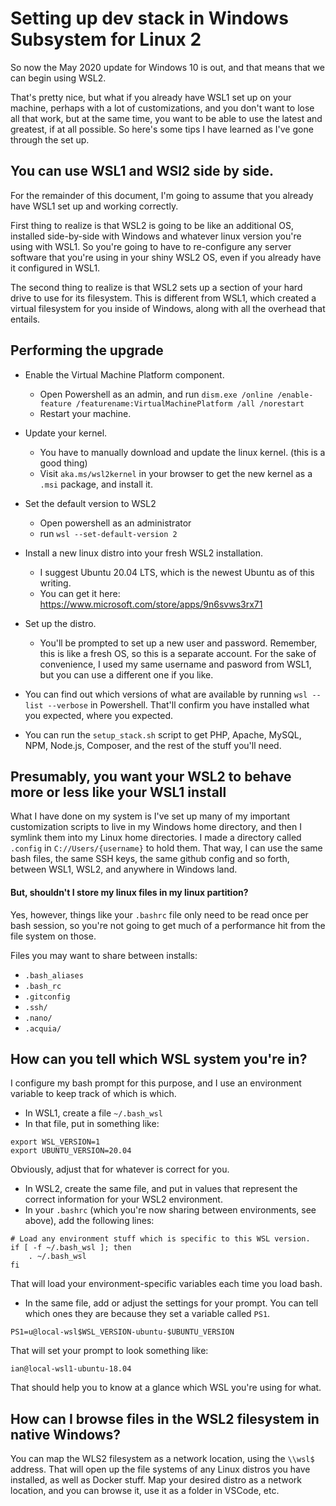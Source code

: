 
# Setting up dev stack in Windows Subsystem for Linux 2

So now the May 2020 update for Windows 10 is out, and that means that we can begin using WSL2.

That's pretty nice, but what if you already have WSL1 set up on your machine, perhaps with a lot of customizations, and you don't want to lose all that work, but at the same time, you want to be able to use the latest and greatest, if at all possible.  So here's some tips I have learned as I've gone through the set up.

## You can use WSL1 and WSl2 side by side.

For the remainder of this document, I'm going to assume that you already have WSL1 set up and working correctly.

First thing to realize is that WSL2 is going to be like an additional OS, installed side-by-side with Windows and whatever linux version you're using with WSL1. So you're going to have to re-configure any server software that you're using in your shiny WSL2 OS, even if you already have it configured in WSL1.

The second thing to realize is that WSL2 sets up a section of your hard drive to use for its filesystem.  This is different from WSL1, which created a virtual filesystem for you inside of Windows, along with all the overhead that entails.

## Performing the upgrade

- Enable the Virtual Machine Platform component.
  - Open Powershell as an admin, and run `dism.exe /online /enable-feature /featurename:VirtualMachinePlatform /all /norestart`
  - Restart your machine.

- Update your kernel.
  - You have to manually download and update the linux kernel. (this is a good thing)
  - Visit `aka.ms/wsl2kernel` in your browser to get the new kernel as a `.msi` package, and install it.

- Set the default version to WSL2
  - Open powershell as an administrator
  - run `wsl --set-default-version 2`

- Install a new linux distro into your fresh WSL2 installation.
  - I suggest Ubuntu 20.04 LTS, which is the newest Ubuntu as of this writing.
  - You can get it here: https://www.microsoft.com/store/apps/9n6svws3rx71

- Set up the distro.
  - You'll be prompted to set up a new user and password.  Remember, this is like a fresh OS, so this is a separate account.  For the sake of convenience, I used my same username and pasword from WSL1, but you can use a different one if you like.

- You can find out which versions of what are available by running `wsl --list --verbose` in Powershell.  That'll confirm you have installed what you expected, where you expected.

- You can run the `setup_stack.sh` script to get PHP, Apache, MySQL, NPM, Node.js, Composer, and the rest of the stuff you'll need.


## Presumably, you want your WSL2 to behave more or less like your WSL1 install

What I have done on my system is I've set up many of my important customization scripts to live in my Windows home directory, and then I symlink them into my Linux home directories.  I made a directory called `.config` in `C://Users/{username}` to hold them.  That way, I can use the same bash files, the same SSH keys, the same github config and so forth, between WSL1, WSL2, and anywhere in Windows land.

#### But, shouldn't I store my linux files in my linux partition?

Yes, however, things like your `.bashrc` file only need to be read once per bash session, so you're not going to get much of a performance hit from the file system on those.

Files you may want to share between installs:

- `.bash_aliases`
- `.bash_rc`
- `.gitconfig`
- `.ssh/`
- `.nano/`
- `.acquia/`

## How can you tell which WSL system you're in?

I configure my bash prompt for this purpose, and I use an environment variable to keep track of which is which.

- In WSL1, create a file `~/.bash_wsl`
- In that file, put in something like:
```
export WSL_VERSION=1
export UBUNTU_VERSION=20.04
```
Obviously, adjust that for whatever is correct for you.
- In WSL2, create the same file, and put in values that represent the correct information for your WSL2 environment.
- In your `.bashrc` (which you're now sharing between environments, see above), add the following lines:
```
# Load any environment stuff which is specific to this WSL version.
if [ -f ~/.bash_wsl ]; then
    . ~/.bash_wsl
fi
```
That will load your environment-specific variables each time you load bash.
- In the same file, add or adjust the settings for your prompt.  You can tell which ones they are because they set a variable called `PS1`.
```
PS1=u@local-wsl$WSL_VERSION-ubuntu-$UBUNTU_VERSION
```
That will set your prompt to look something like:
```
ian@local-wsl1-ubuntu-18.04
```

That should help you to know at a glance which WSL you're using for what.

## How can I browse files in the WSL2 filesystem in native Windows?

You can map the WLS2 filesystem as a network location, using the `\\wsl$` address.  That will open up the file systems of any Linux distros you have installed, as well as Docker stuff.  Map your desired distro as a network location, and you can browse it, use it as a folder in VSCode, etc.
